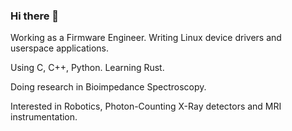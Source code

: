 ### Hi there 👋

<!--
**DuzaBF/DuzaBF** is a ✨ _special_ ✨ repository because its `README.md` (this file) appears on your GitHub profile. -->

Working as a Firmware Engineer. Writing Linux device drivers and userspace applications.

Using C, C++, Python. Learning Rust.

Doing research in Bioimpedance Spectroscopy.

Interested in Robotics, Photon-Counting X-Ray detectors and MRI instrumentation.
